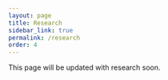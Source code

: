 ```yaml
---
layout: page
title: Research
sidebar_link: true
permalink: /research
order: 4
---
```


This page will be updated with research soon.